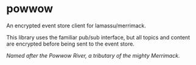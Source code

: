 powwow
======

An encrypted event store client for lamassu/merrimack.

This library uses the familiar pub/sub interface, but all topics and content are encrypted 
before being sent to the event store.

*Named after the Powwow River, a tributary of the mighty Merrimack.*
